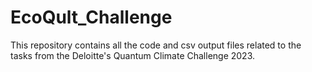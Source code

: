 # EcoQult_Challenge
This repository contains all the code and csv output files related to the tasks from the Deloitte's Quantum Climate Challenge 2023.
